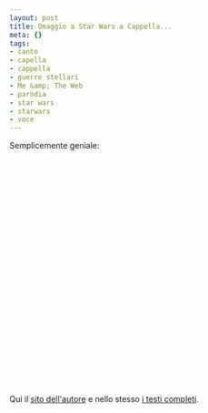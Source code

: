```yaml
--- 
layout: post
title: Omaggio a Star Wars a Cappella...
meta: {}
tags: 
- canto
- capella
- cappella
- guerre stellari
- Me &amp; The Web
- parodia
- star wars
- starwars
- voce
---
```

Semplicemente geniale:  
  
<object width="535" height="400"><param name="movie" value="http://www.youtube.com/v/lk5_OSsawz4&rel=1"></param><param name="wmode" value="transparent"></param><embed src="http://www.youtube.com/v/lk5_OSsawz4&rel=1" type="application/x-shockwave-flash" wmode="transparent" width="535" height="400"></embed></object>   
  
Qui il [sito dell'autore][1] e nello stesso [i testi completi][2].  
  
[1]: http://www.moosebutter.com
[2]: http://www.moosebutter.com/lyrics.php?fromstore=1&song=3 
